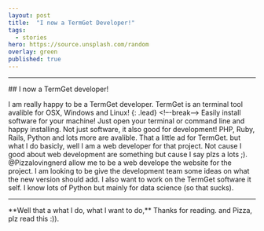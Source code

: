 ```yaml
---
layout: post
title:  "I now a TermGet Developer!"
tags:
  - stories
hero: https://source.unsplash.com/random
overlay: green
published: true
---
```

<hr>
## I now a TermGet developer!


I am really happy to be a TermGet developer. TermGet is an terminal tool avalible for OSX, Windows and Linux!
{: .lead}
<!–-break-–>
Easily install
software for your machine! Just open your terminal or command line and happy installing. Not just software, it also good for
development! PHP, Ruby, Rails, Python and lots more are avalible. That a little ad for TermGet. but what I do basicly, well I
am a web developer for that project. Not cause I good about web development are something but cause I say plzs a lots ;). 
@Pizzalovingnerd allow me to be a web develope the website for the project. I am looking to be give the development team some
ideas on what the new version should add. I also want to work on the TermGet software it self. I know lots of Python but mainly for data science (so that sucks). 


<hr>
**Well that a what I do, what I want to do,**
Thanks for reading. and Pizza, plz read this :)).

